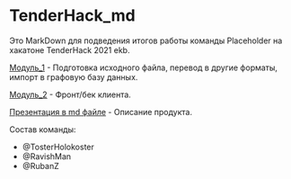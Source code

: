 # TenderHack_md
Это MarkDown для подведения итогов работы команды Placeholder на хакатоне TenderHack 2021 ekb.

[Модуль_1](TenderHack_dataparse/) - Подготовка исходного файла, перевод в другие форматы, импорт в графовую базу данных.
 
[Модуль_2](tenderHack/) - Фронт/бек клиента.

[Презентация в md файле](future.md) - Описание продукта.


Состав команды: 
 - @TosterHolokoster
 - @RavishMan
 - @RubanZ